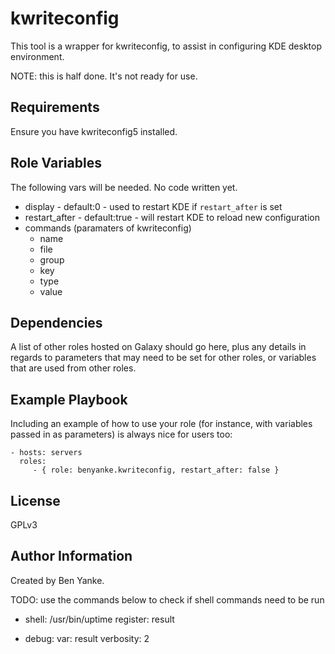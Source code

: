 kwriteconfig
=========

This tool is a wrapper for kwriteconfig, to assist in configuring KDE desktop environment.

NOTE: this is half done. It's not ready for use.

Requirements
------------

Ensure you have kwriteconfig5 installed.

Role Variables
--------------

The following vars will be needed. No code written yet.

  - display - default:0 - used to restart KDE if `restart_after` is set
  - restart_after - default:true - will restart KDE to reload new configuration
  - commands (paramaters of kwriteconfig)
    - name
    - file
    - group
    - key
    - type
    - value

Dependencies
------------

A list of other roles hosted on Galaxy should go here, plus any details in regards to parameters that may need to be set for other roles, or variables that are used from other roles.

Example Playbook
----------------

Including an example of how to use your role (for instance, with variables passed in as parameters) is always nice for users too:

    - hosts: servers
      roles:
         - { role: benyanke.kwriteconfig, restart_after: false }

License
-------

GPLv3

Author Information
------------------

Created by Ben Yanke.





TODO: use the commands below to check if shell commands need to be run

- shell: /usr/bin/uptime
  register: result

- debug:
    var: result
    verbosity: 2

